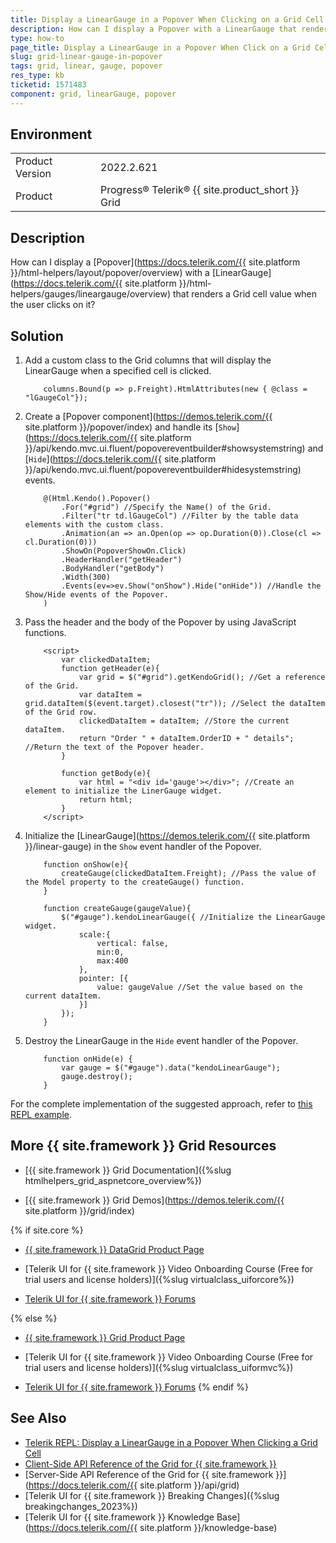 ```yaml
---
title: Display a LinearGauge in a Popover When Clicking on a Grid Cell
description: How can I display a Popover with a LinearGauge that renders a Grid cell value on click? Find the solution in the Knowledge Base section of the {{ site.product }} documentation.
type: how-to
page_title: Display a LinearGauge in a Popover When Click on a Grid Cell
slug: grid-linear-gauge-in-popover
tags: grid, linear, gauge, popover
res_type: kb
ticketid: 1571483
component: grid, linearGauge, popover
---
```


## Environment

<table>
	<tbody>
		<tr>
			<td>Product Version</td>
			<td>2022.2.621</td>
		</tr>
		<tr>
			<td>Product</td>
			<td>Progress® Telerik® {{ site.product_short }} Grid</td>
		</tr>
	</tbody>
</table>

## Description

How can I display a [Popover](https://docs.telerik.com/{{ site.platform }}/html-helpers/layout/popover/overview) with a [LinearGauge](https://docs.telerik.com/{{ site.platform }}/html-helpers/gauges/lineargauge/overview) that renders a Grid cell value when the user clicks on it?

## Solution

1. Add a custom class to the Grid columns that will display the LinearGauge when a specified cell is clicked.

    ```
        columns.Bound(p => p.Freight).HtmlAttributes(new { @class = "lGaugeCol"});
    ```

1. Create a [Popover component](https://demos.telerik.com/{{ site.platform }}/popover/index) and handle its [`Show`](https://docs.telerik.com/{{ site.platform }}/api/kendo.mvc.ui.fluent/popovereventbuilder#showsystemstring) and [`Hide`](https://docs.telerik.com/{{ site.platform }}/api/kendo.mvc.ui.fluent/popovereventbuilder#hidesystemstring) events.

    ```
        @(Html.Kendo().Popover()
            .For("#grid") //Specify the Name() of the Grid.
            .Filter("tr td.lGaugeCol") //Filter by the table data elements with the custom class.
            .Animation(an => an.Open(op => op.Duration(0)).Close(cl => cl.Duration(0)))
            .ShowOn(PopoverShowOn.Click)
            .HeaderHandler("getHeader")
            .BodyHandler("getBody")
            .Width(300)
            .Events(ev=>ev.Show("onShow").Hide("onHide")) //Handle the Show/Hide events of the Popover.
        )

    ```

1. Pass the header and the body of the Popover by using JavaScript functions.

    ```
        <script>
            var clickedDataItem;
            function getHeader(e){
                var grid = $("#grid").getKendoGrid(); //Get a reference of the Grid.
                var dataItem = grid.dataItem($(event.target).closest("tr")); //Select the dataItem of the Grid row.
                clickedDataItem = dataItem; //Store the current dataItem.
                return "Order " + dataItem.OrderID + " details"; //Return the text of the Popover header.
            }

            function getBody(e){
                var html = "<div id='gauge'></div>"; //Create an element to initialize the LinerGauge widget.
                return html;      
            }
        </script>

    ```

1. Initialize the [LinearGauge](https://demos.telerik.com/{{ site.platform }}/linear-gauge) in the `Show` event handler of the Popover.

    ```
        function onShow(e){
            createGauge(clickedDataItem.Freight); //Pass the value of the Model property to the createGauge() function.
        }

        function createGauge(gaugeValue){
            $("#gauge").kendoLinearGauge({ //Initialize the LinearGauge widget.
                scale:{
                    vertical: false,
                    min:0,
                    max:400
                },
                pointer: [{
                    value: gaugeValue //Set the value based on the current dataItem.
                }]
            });
        }

    ```

1. Destroy the LinearGauge in the `Hide` event handler of the Popover.

    ```
        function onHide(e) {
            var gauge = $("#gauge").data("kendoLinearGauge");
            gauge.destroy();
        }
    ```

For the complete implementation of the suggested approach, refer to [this REPL example](https://netcorerepl.telerik.com/mwkVvyPp311T2IIJ53).

## More {{ site.framework }} Grid Resources

* [{{ site.framework }} Grid Documentation]({%slug htmlhelpers_grid_aspnetcore_overview%})

* [{{ site.framework }} Grid Demos](https://demos.telerik.com/{{ site.platform }}/grid/index)

{% if site.core %}
* [{{ site.framework }} DataGrid Product Page](https://www.telerik.com/aspnet-core-ui/grid)

* [Telerik UI for {{ site.framework }} Video Onboarding Course (Free for trial users and license holders)]({%slug virtualclass_uiforcore%})

* [Telerik UI for {{ site.framework }} Forums](https://www.telerik.com/forums/aspnet-core-ui)

{% else %}
* [{{ site.framework }} Grid Product Page](https://www.telerik.com/aspnet-mvc/grid)

* [Telerik UI for {{ site.framework }} Video Onboarding Course (Free for trial users and license holders)]({%slug virtualclass_uiformvc%})

* [Telerik UI for {{ site.framework }} Forums](https://www.telerik.com/forums/aspnet-mvc)
{% endif %}

## See Also

* [Telerik REPL: Display a LinearGauge in a Popover When Clicking a Grid Cell](https://netcorerepl.telerik.com/mwkVvyPp311T2IIJ53)
* [Client-Side API Reference of the Grid for {{ site.framework }}](https://docs.telerik.com/kendo-ui/api/javascript/ui/grid)
* [Server-Side API Reference of the Grid for {{ site.framework }}](https://docs.telerik.com/{{ site.platform }}/api/grid)
* [Telerik UI for {{ site.framework }} Breaking Changes]({%slug breakingchanges_2023%})
* [Telerik UI for {{ site.framework }} Knowledge Base](https://docs.telerik.com/{{ site.platform }}/knowledge-base)
